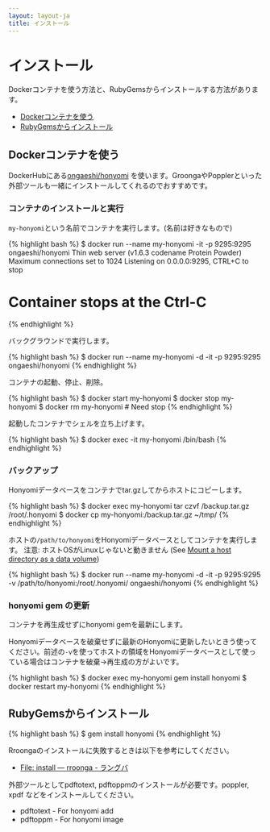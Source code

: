 ```yaml
---
layout: layout-ja
title: インストール
---
```

# インストール

Dockerコンテナを使う方法と、RubyGemsからインストールする方法があります。

- [Dockerコンテナを使う](#docker)
- [RubyGemsからインストール](#rubygems)

## Dockerコンテナを使う

DockerHubにある[ongaeshi/honyomi](https://hub.docker.com/r/ongaeshi/honyomi/) を使います。GroongaやPopplerといった外部ツールも一緒にインストールしてくれるのでおすすめです。

### コンテナのインストールと実行

`my-honyomi`という名前でコンテナを実行します。(名前は好きなもので)

{% highlight bash %}
$ docker run --name my-honyomi -it -p 9295:9295 ongaeshi/honyomi
Thin web server (v1.6.3 codename Protein Powder)
Maximum connections set to 1024
Listening on 0.0.0.0:9295, CTRL+C to stop
# Container stops at the Ctrl-C
{% endhighlight %}

バックグラウンドで実行します。

{% highlight bash %}
$ docker run --name my-honyomi -d -it -p 9295:9295 ongaeshi/honyomi
{% endhighlight %}

コンテナの起動、停止、削除。

{% highlight bash %}
$ docker start my-honyomi
$ docker stop my-honyomi
$ docker rm my-honyomi      # Need stop
{% endhighlight %}

起動したコンテナでシェルを立ち上げます。

{% highlight bash %}
$ docker exec -it my-honyomi /bin/bash
{% endhighlight %}

### バックアップ

Honyomiデータベースをコンテナでtar.gzしてからホストにコピーします。

{% highlight bash %}
$ docker exec my-honyomi tar czvf /backup.tar.gz /root/.honyomi
$ docker cp my-honyomi:/backup.tar.gz ~/tmp/
{% endhighlight %}

ホストの`/path/to/honyomi`をHonyomiデータベースとしてコンテナを実行します。
注意: ホストOSがLinuxじゃないと動きません (See [Mount a host directory as a data volume](https://docs.docker.com/userguide/dockervolumes/#mount-a-host-directory-as-a-data-volume))

{% highlight bash %}
$ docker run --name my-honyomi -d -it -p 9295:9295 -v /path/to/honyomi:/root/.honyomi/ ongaeshi/honyomi
{% endhighlight %}


### honyomi gem の更新

コンテナを再生成せずにhonyomi gemを最新にします。

Honyomiデータベースを破棄せずに最新のHonyomiに更新したいときう使ってください。前述の`-v`を使ってホストの領域をHonyomiデータベースとして使っている場合はコンテナを破棄→再生成の方がよいです。

{% highlight bash %}
$ docker exec my-honyomi gem install honyomi
$ docker restart my-honyomi
{% endhighlight %}

## RubyGemsからインストール

{% highlight bash %}
$ gem install honyomi
{% endhighlight %}

Rroongaのインストールに失敗するときは以下を参考にしてください。

- [File: install — rroonga - ラングバ](http://ranguba.org/rroonga/ja/file.install.html)

外部ツールとしてpdftotext, pdftoppmのインストールが必要です。poppler, xpdf などをインストールしてください。

- pdftotext - For honyomi add
- pdftoppm - For honyomi image



